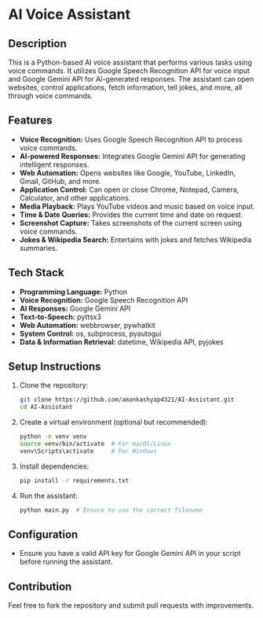 # AI Voice Assistant

## Description
This is a Python-based AI voice assistant that performs various tasks using voice commands. It utilizes Google Speech Recognition API for voice input and Google Gemini API for AI-generated responses. The assistant can open websites, control applications, fetch information, tell jokes, and more, all through voice commands.

## Features
- **Voice Recognition:** Uses Google Speech Recognition API to process voice commands.
- **AI-powered Responses:** Integrates Google Gemini API for generating intelligent responses.
- **Web Automation:** Opens websites like Google, YouTube, LinkedIn, Gmail, GitHub, and more.
- **Application Control:** Can open or close Chrome, Notepad, Camera, Calculator, and other applications.
- **Media Playback:** Plays YouTube videos and music based on voice input.
- **Time & Date Queries:** Provides the current time and date on request.
- **Screenshot Capture:** Takes screenshots of the current screen using voice commands.
- **Jokes & Wikipedia Search:** Entertains with jokes and fetches Wikipedia summaries.

## Tech Stack
- **Programming Language:** Python
- **Voice Recognition:** Google Speech Recognition API
- **AI Responses:** Google Gemini API
- **Text-to-Speech:** pyttsx3
- **Web Automation:** webbrowser, pywhatkit
- **System Control:** os, subprocess, pyautogui
- **Data & Information Retrieval:** datetime, Wikipedia API, pyjokes

## Setup Instructions

1. Clone the repository:
   ```bash
   git clone https://github.com/amankashyap4321/AI-Assistant.git
   cd AI-Assistant
   ```
2. Create a virtual environment (optional but recommended):
   ```bash
   python -m venv venv
   source venv/bin/activate  # For macOS/Linux
   venv\Scripts\activate     # For Windows
   ```
3. Install dependencies:
   ```bash
   pip install -r requirements.txt
   ```
4. Run the assistant:
   ```bash
   python main.py  # Ensure to use the correct filename
   ```

## Configuration
- Ensure you have a valid API key for Google Gemini API in your script before running the assistant.

## Contribution
Feel free to fork the repository and submit pull requests with improvements.


